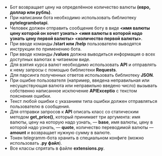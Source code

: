 - Бот возвращает цену на определённое количество валюты **(евро, доллар или рубль)**.
- При написании бота необходимо использовать библиотеку **pytelegrambotapi**.
- Человек должен отправить сообщение боту в виде **<имя валюты цену которой он хочет узнать>
 <имя валюты в которой надо узнать цену первой валюты> <количество первой валюты>**.
- При вводе команды **/start или /help** пользователю выводятся инструкции по применению бота.
- При вводе команды **/values** должна выводиться информация о всех доступных валютах в читаемом виде.
- Для взятия курса валют необходимо использовать **API** и отправлять к нему запросы с помощью библиотеки **Requests**.
- Для парсинга полученных ответов использовать библиотеку **JSON**.
- При ошибке пользователя (например, введена неправильная или несуществующая валюта или неправильно введено число) 
  вызывать собственно написанное исключение **APIExceptio** с текстом пояснения ошибки.
- Текст любой ошибки с указанием типа ошибки должен отправляться пользователю в сообщения.
- Для отправки запросов к **API** описать класс со статическим методом **get_price()**, 
  который принимает три аргумента: имя валюты, цену на которую надо узнать, — **base**, имя валюты, цену в которой надо узнать, — **quote**,
  количество переводимой валюты — **amount** и возвращает нужную сумму в валюте.
- Токен telegramm-бота хранить в специальном конфиге (можно использовать **.py файл**).
- Все классы спрятать в файле **extensions.py**.
